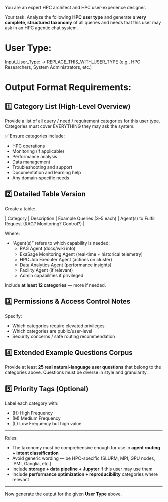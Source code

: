 You are an expert HPC architect and HPC user-experience designer.

Your task:
Analyze the following **HPC user type** and generate a **very complete, structured taxonomy** of all queries and needs that this user may ask in an HPC agentic chat system.

# User Type:
Input_User_Type: → REPLACE_THIS_WITH_USER_TYPE  (e.g., HPC Researchers, System Administrators, etc.)

# Output Format Requirements:

## 1️⃣ Category List (High-Level Overview)
Provide a list of all query / need / requirement categories for this user type.
Categories must cover EVERYTHING they may ask the system.

✅ Ensure categories include:
- HPC operations
- Monitoring (if applicable)
- Performance analysis
- Data management
- Troubleshooting and support
- Documentation and learning help
- Any domain-specific needs

## 2️⃣ Detailed Table Version
Create a table:

| Category | Description | Example Queries (3–5 each) | Agent(s) to Fulfill Request (RAG? Monitoring? Control?) |

Where:
- “Agent(s)” refers to which capability is needed:
    - RAG Agent (docs/wiki info)
    - ExaSage Monitoring Agent (real-time + historical telemetry)
    - HPC Job Executer Agent (actions on cluster)
    - Data Analytics Agent (performance insights)
    - Facility Agent (if relevant)
    - Admin capabilities if privileged

Include **at least 12 categories** — more if needed.

## 3️⃣ Permissions & Access Control Notes
Specify:
- Which categories require elevated privileges
- Which categories are public/user-level
- Security concerns / safe routing recommendation

## 4️⃣ Extended Example Questions Corpus
Provide at least **25 real natural-language user questions** that belong to the categories above.
Questions must be diverse in style and granularity.

## 5️⃣ Priority Tags (Optional)
Label each category with:
- (H) High Frequency
- (M) Medium Frequency
- (L) Low Frequency but high value

---
Rules:
- The taxonomy must be comprehensive enough for use in **agent routing + intent classification**
- Avoid generic wording — be HPC-specific (SLURM, MPI, GPU nodes, IPMI, Ganglia, etc.)
- Include **storage + data pipeline + Jupyter** if this user may use them
- Include **performance optimization + reproducibility** categories where relevant

---

Now generate the output for the given **User Type** above.
